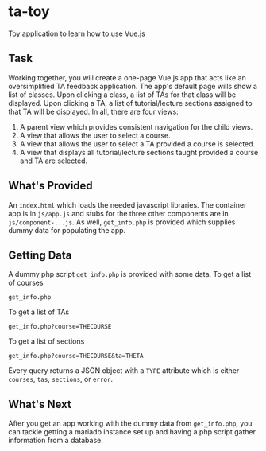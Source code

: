 # ta-toy
Toy application to learn how to use Vue.js

## Task

Working together, you will create a one-page Vue.js app that acts like an oversimplified
TA feedback application. The app's default page wills show a list of classes. Upon clicking a class,
a list of TAs for that class will be displayed. Upon clicking a TA, a list of tutorial/lecture sections
assigned to that TA will be displayed. In all, there are four views:

1. A parent view which provides consistent navigation for the child views.
2. A view that allows the user to select a course.
3. A view that allows the user to select a TA provided a course is selected.
4. A view that displays all tutorial/lecture sections taught provided a course and TA are selected.

## What's Provided

An `index.html` which loads the needed javascript libraries. The container app is in `js/app.js` and 
stubs for the three other components are in `js/component-...js`. As well, `get_info.php` is provided
which supplies dummy data for populating the app.

## Getting Data

A dummy php script `get_info.php` is provided with some data. To get a list of courses

	get_info.php

To get a list of TAs

	get_info.php?course=THECOURSE

To get a list of sections

	get_info.php?course=THECOURSE&ta=THETA

Every query returns a JSON object with a `TYPE` attribute which is either `courses`, `tas`, `sections`, or `error`.

## What's Next

After you get an app working with the dummy data from `get_info.php`, you can tackle getting a mariadb instance
set up and having a php script gather information from a database.
